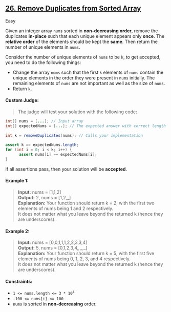 ## [26. Remove Duplicates from Sorted Array](https://leetcode.com/problems/remove-duplicates-from-sorted-array/)

Easy

Given an integer array <code>nums</code> sorted in __non-decreasing order__, remove the duplicates __in-place__ such that each unique element 
appears only __once__. The __relative order__ of the elements should be kept the __same__. Then return the number of unique 
elements in <code>nums</code>.

Consider the number of unique elements of <code>nums</code> to be <code>k</code>, to get accepted, you need to do the following things:

- Change the array <code>nums</code> such that the first <code>k</code> elements of <code>nums</code> contain the unique elements
in the order they were present in <code>nums</code> initially. The remaining elements of <code>nums</code> are not important as
well as the size of <code>nums</code>.
- Return <code>k</code>.

#### Custom Judge:

> The judge will test your solution with the following code:  

```java
int[] nums = [...]; // Input array  
int[] expectedNums = [...]; // The expected answer with correct length  
 
int k = removeDuplicates(nums); // Calls your implementation  
 
assert k == expectedNums.length;  
for (int i = 0; i < k; i++) {  
      assert nums[i] == expectedNums[i];  
}
```

If all assertions pass, then your solution will be __accepted__.
 
#### Example 1:

> __Input:__ nums = [1,1,2]  
> __Output:__ 2, nums = [1,2,_]  
> __Explanation:__ Your function should return k = 2, with the first two elements of nums being 1 and 2 respectively.  
> It does not matter what you leave beyond the returned k (hence they are underscores).

#### Example 2:

> __Input:__ nums = [0,0,1,1,1,2,2,3,3,4]  
> __Output:__ 5, nums = [0,1,2,3,4,_,_,_,_,_]  
> __Explanation:__ Your function should return k = 5, with the first five elements of nums being 0, 1, 2, 3, and 4 respectively.  
> It does not matter what you leave beyond the returned k (hence they are underscores).

#### Constraints:

- <code>1 <= nums.length <= 3 * 10<sup>4</sup></code>
- <code>-100 <= nums[i] <= 100</code>
- <code>nums</code> is sorted in __non-decreasing__ order.
